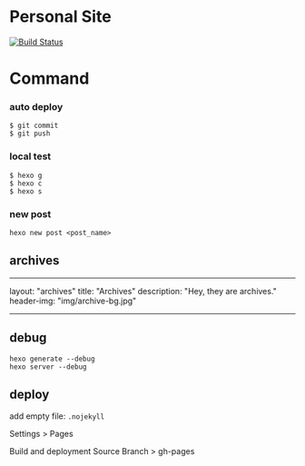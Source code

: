 # Personal Site

[![Build Status](https://travis-ci.org/kdchang/blog-starter-kit.svg?branch=master)](https://travis-ci.org/kdchang/blog-starter-kit)

# Command

### auto deploy

```
$ git commit
$ git push
```

### local test

```
$ hexo g
$ hexo c
$ hexo s
```

### new post

```
hexo new post <post_name>
```

## archives

---

layout: "archives"
title: "Archives"
description: "Hey, they are archives."
header-img: "img/archive-bg.jpg"

---

## debug

```
hexo generate --debug
hexo server --debug
```

## deploy

add empty file: `.nojekyll`

Settings > Pages

Build and deployment
Source
Branch > gh-pages

